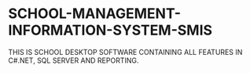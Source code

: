 # SCHOOL-MANAGEMENT-INFORMATION-SYSTEM-SMIS
THIS IS SCHOOL DESKTOP SOFTWARE CONTAINING ALL FEATURES IN C#.NET, SQL SERVER AND REPORTING.
